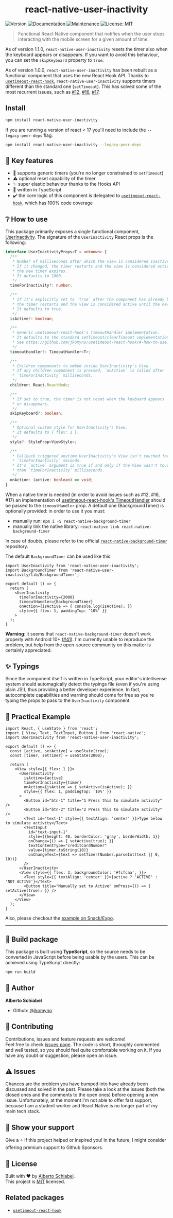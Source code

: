 <h1 align="center">react-native-user-inactivity</h1>
<p>
  <img alt="Version" src="https://img.shields.io/badge/version-1.2.2-blue.svg?cacheSeconds=2592000" />
  <a href="https://github.com/jkomyno/react-native-user-inactivity#readme">
    <img alt="Documentation" src="https://img.shields.io/badge/documentation-yes-brightgreen.svg" target="_blank" />
  </a>
  <a href="https://github.com/jkomyno/react-native-user-inactivity/graphs/commit-activity">
    <img alt="Maintenance" src="https://img.shields.io/badge/Maintained%3F-yes-green.svg" target="_blank" />
  </a>
  <a href="https://github.com/jkomyno/react-native-user-inactivity/blob/master/LICENSE">
    <img alt="License: MIT" src="https://img.shields.io/badge/License-MIT-yellow.svg" target="_blank" />
  </a>
</p>

> Functional React Native component that notifies when the user stops interacting with the mobile screen for a given amount of time.

As of version 1.1.0, `react-native-user-inactivity` resets the timer also when the keyboard appears or disappears.
If you want to avoid this behaviour, you can set the `skipKeyboard` property to `true`.

As of version 1.0.0, `react-native-user-inactivity` has been rebuilt as a functional component that uses the new React Hook API.
Thanks to [`usetimeout-react-hook`](https://github.com/jkomyno/usetimeout-react-hook), `react-native-user-inactivity` supports timers different
than the standard one (`setTimeout`). This has solved some of the most recurrent issues, such as [#12](https://github.com/jkomyno/react-native-user-inactivity/issues/12), [#16](https://github.com/jkomyno/react-native-user-inactivity/issues/16), [#17](https://github.com/jkomyno/react-native-user-inactivity/issues/17).

## Install

```sh
npm install react-native-user-inactivity
```
If you are running a version of react < 17 you'll need to include the `--legacy-peer-deps` flag.
```sh
npm install react-native-user-inactivity --legacy-peer-deps
```

## 🔑 Key features

* 🥇 supports generic timers (you're no longer constrained to `setTimeout`)
* ⚠️ optional reset capability of the timer 
* ✨ super elastic behaviour thanks to the Hooks API
* 💪 written in TypeScript
* ✔️ the core logic of this component is delegated to [`usetimeout-react-hook`](https://github.com/jkomyno/usetimeout-react-hook), which has 100% code coverage

## ❔ How to use

This package primarily exposes a single functional component, [UserInactivity](src/index.tsx).
The signature of the `UserInactivity` React props is the following:

```typescript
interface UserInactivityProps<T = unknown> {
  /**
   * Number of milliseconds after which the view is considered inactive.
   * If it changed, the timer restarts and the view is considered active until
   * the new timer expires.
   * It defaults to 1000.
   */
  timeForInactivity?: number;

  /**
   * If it's explicitly set to `true` after the component has already been initialized,
   * the timer restarts and the view is considered active until the new timer expires.
   * It defaults to true.
   */
  isActive?: boolean;

  /**
   * Generic usetimeout-react-hook's TimeoutHandler implementation.
   * It defaults to the standard setTimeout/clearTimeout implementation.
   * See https://github.com/jkomyno/usetimeout-react-hook/#-how-to-use.
   */
  timeoutHandler?: TimeoutHandler<T>;

  /**
   * Children components to embed inside UserInactivity's View.
   * If any children component is pressed, `onAction` is called after
   * `timeForInactivity` milliseconds.
   */
  children: React.ReactNode;

  /**
   * If set to true, the timer is not reset when the keyboard appears
   * or disappears.
   */
  skipKeyboard?: boolean;

  /**
   * Optional custom style for UserInactivity's View.
   * It defaults to { flex: 1 }.
   */
  style?: StyleProp<ViewStyle>;

  /**
   * Callback triggered anytime UserInactivity's View isn't touched for more than
   * `timeForInactivity` seconds.
   * It's `active` argument is true if and only if the View wasn't touched for more
   * than `timeForInactivity` milliseconds.
   */
  onAction: (active: boolean) => void;
}
```

When a native timer is needed (in order to avoid issues such as #12, #16, #17) an implementation of
[usetimeout-react-hook's TimeoutHandler](https://github.com/jkomyno/usetimeout-react-hook/#-how-to-use) should be
passed to the `timeoutHandler` prop.
A default one (BackgroundTimer) is optionally provided: in order to use it you must:

* manually run: `npm i -S react-native-background-timer`
* manually link the native library: `react-native link react-native-background-timer`

In case of doubts, please refer to the official [`react-native-background-timer`](https://github.com/ocetnik/react-native-background-timer) repository.

The default `BackgroundTimer` can be used like this:

```tsx
import UserInactivity from 'react-native-user-inactivity';
import BackgroundTimer from 'react-native-user-inactivity/lib/BackgroundTimer';

export default () => {
  return (
    <UserInactivity
      timeForInactivity={2000}
      timeoutHandler={BackgroundTimer}
      onAction={isActive => { console.log(isActive); }}
      style={{ flex: 1, paddingTop: '10%' }}
    >
  );
}
```

**Warning**: it seems that `react-native-background-timer` doesn't work properly with Android 10+ ([#41](https://github.com/jkomyno/react-native-user-inactivity/issues/41)). I'm currently unable to reproduce the problem, but help from the open-source community on this matter is certainly appreciated.

## ✨ Typings

Since the component itself is written in TypeScript, your editor's intellisense system should automagically detect
the typings file (even if you're using plain JS!), thus providing a better developer experience.
In fact, autocomplete capabilities and warning should come for free as you're typing the props to pass to the `UserInactivity` component.

## 💪 Practical Example

```tsx
import React, { useState } from 'react';
import { View, Text, TextInput, Button } from 'react-native';
import UserInactivity from 'react-native-user-inactivity';

export default () => {
  const [active, setActive] = useState(true);
  const [timer, setTimer] = useState(2000);

  return (
    <View style={{ flex: 1 }}>
      <UserInactivity
        isActive={active}
        timeForInactivity={timer}
        onAction={isActive => { setActive(isActive); }}
        style={{ flex: 1, paddingTop: '10%' }}
      >
        <Button id="btn-1" title="1 Press this to simulate activity" />
        <Button id="btn-2" title="2 Press this to simulate activity" />
        <Text id="text-1" style={{ textAlign: 'center' }}>Type below to simulate activity</Text>
        <TextInput
          id="text-input-1"
          style={{height: 40, borderColor: 'gray', borderWidth: 1}}
          onChange={() => { setActive(true); }}
          textContentType="creditCardNumber"
          value={timer.toString(10)}
          onChangeText={text => setTimer(Number.parseInt(text || 0, 10))}
        />
      </UserInactivity>
      <View style={{ flex: 3, backgroundColor: '#fcfcaa', }}>
        <Text style={{ textAlign: 'center' }}>{active ? 'ACTIVE' : 'NOT ACTIVE'}</Text>
        <Button title="Manually set to Active" onPress={() => { setActive(true); }} />
      </View>
    </View>
  );
}
```

Also, please checkout the [example on Snack/Expo](https://snack.expo.io/B1sjE9uMH).

---------------------------------------------------------

## 🚀 Build package

This package is built using **TypeScript**, so the source needs to be converted in JavaScript before being usable by the users.
This can be achieved using TypeScript directly:

```sh
npm run build
```

## 👤 Author

**Alberto Schiabel**

* Github: [@jkomyno](https://github.com/jkomyno)

## 🤝 Contributing

Contributions, issues and feature requests are welcome!<br />Feel free to check [issues page](https://github.com/jkomyno/react-native-user-inactivity/issues).
The code is short, throughly commented and well tested, so you should feel quite comfortable working on it.
If you have any doubt or suggestion, please open an issue.

## ⚠️ Issues

Chances are the problem you have bumped into have already been discussed and solved in the past.
Please take a look at the issues (both the closed ones and the comments to the open ones) before opening a new issue.
Unfortunately, at the moment I'm not able to offer fast support, because I am a student worker and React Native is no longer part of my main tech stack.

## 🦄 Show your support

Give a ⭐️ if this project helped or inspired you! In the future, I might consider offering premium support to Github Sponsors.

## 📝 License

Built with ❤️ by [Alberto Schiabel](https://github.com/jkomyno).<br />
This project is [MIT](https://github.com/jkomyno/usetimeout-react-hook/blob/master/LICENSE) licensed.

## Related packages

* [`usetimeout-react-hook`](https://github.com/jkomyno/usetimeout-react-hook)
